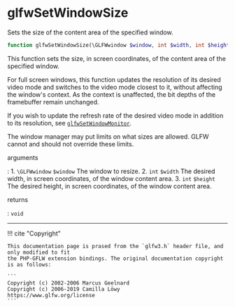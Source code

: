 # glfwSetWindowSize
Sets the size of the content area of the specified window.

```php
function glfwSetWindowSize(\GLFWwindow $window, int $width, int $height) : void
```

This function sets the size, in screen coordinates, of the content area of
the specified window.

For full screen windows, this function updates the resolution of its desired
video mode and switches to the video mode closest to it, without affecting
the window's context. As the context is unaffected, the bit depths of the
framebuffer remain unchanged.

If you wish to update the refresh rate of the desired video mode in addition
to its resolution, see
[`glfwSetWindowMonitor`](/API/GLFW/glfwSetWindowMonitor.html).

The window manager may put limits on what sizes are allowed. GLFW cannot
and should not override these limits.

arguments

:    1. `\GLFWwindow` `$window` The window to resize.
    2. `int` `$width` The desired width, in screen coordinates, of the window
    content area.
    3. `int` `$height` The desired height, in screen coordinates, of the window
    content area.

returns

:    `void` 

---
     

!!! cite "Copyright"

    This documentation page is prased from the `glfw3.h` header file, and only modified to fit 
    the PHP-GFLW extension bindings. The original documentation copyright is as follows:

    ```
    Copyright (c) 2002-2006 Marcus Geelnard
    Copyright (c) 2006-2019 Camilla Löwy
    https://www.glfw.org/license
    ```